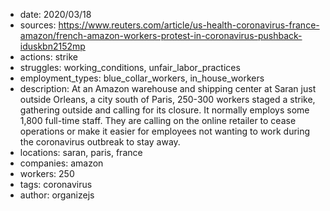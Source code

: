 - date: 2020/03/18
- sources: https://www.reuters.com/article/us-health-coronavirus-france-amazon/french-amazon-workers-protest-in-coronavirus-pushback-iduskbn2152mp
- actions: strike
- struggles: working_conditions, unfair_labor_practices
- employment_types: blue_collar_workers, in_house_workers
- description: At an Amazon warehouse and shipping center at Saran just outside Orleans, a city south of Paris, 250-300 workers staged a strike, gathering outside and calling for its closure. It normally employs some 1,800 full-time staff. They are calling on the online retailer to cease operations or make it easier for employees not wanting to work during the coronavirus outbreak to stay away.
- locations: saran, paris, france
- companies: amazon
- workers: 250
- tags: coronavirus
- author: organizejs
